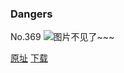 ### Dangers
No.369
![图片不见了~~~](https://imgs.xkcd.com/comics/dangers.png)

[原址](https://xkcd.com//369) [下载](https://imgs.xkcd.com/comics/dangers.png)

